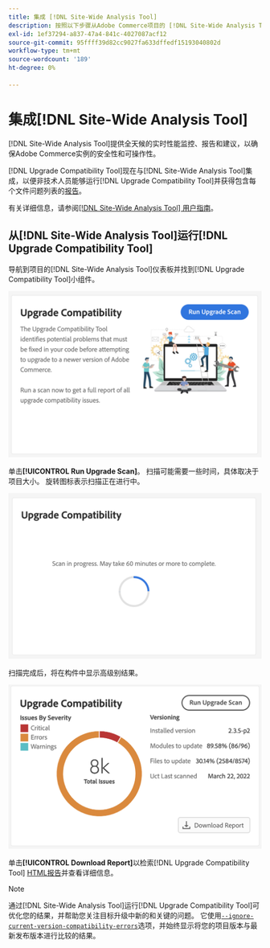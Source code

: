 ```yaml
---
title: 集成 [!DNL Site-Wide Analysis Tool]
description: 按照以下步骤从Adobe Commerce项目的 [!DNL Site-Wide Analysis Tool] 仪表板中检索 [!DNL Upgrade Compatibility Tool] 报告。
exl-id: 1ef37294-a837-47a4-841c-4027087acf12
source-git-commit: 95ffff39d82cc9027fa633dffedf15193040802d
workflow-type: tm+mt
source-wordcount: '189'
ht-degree: 0%

---
```


# 集成[!DNL Site-Wide Analysis Tool]

[!DNL Site-Wide Analysis Tool]提供全天候的实时性能监控、报告和建议，以确保Adobe Commerce实例的安全性和可操作性。

[!DNL Upgrade Compatibility Tool]现在与[!DNL Site-Wide Analysis Tool]集成，以便非技术人员能够运行[!DNL Upgrade Compatibility Tool]并获得包含每个文件问题列表的[报告](../upgrade-compatibility-tool/reports.md)。

有关详细信息，请参阅[[!DNL Site-Wide Analysis Tool] 用户指南](https://docs.magento.com/user-guide/reports/site-wide-analysis-tool.html)。

## 从[!DNL Site-Wide Analysis Tool]运行[!DNL Upgrade Compatibility Tool]

导航到项目的[!DNL Site-Wide Analysis Tool]仪表板并找到[!DNL Upgrade Compatibility Tool]小组件。

![UCT SWAT小组件 — 初始](../../assets/upgrade-guide/uct-swat-initial.png)

单击&#x200B;**[!UICONTROL Run Upgrade Scan]**。 扫描可能需要一些时间，具体取决于项目大小。 旋转图标表示扫描正在进行中。

![UCT SWAT小组件 — 进行中](../../assets/upgrade-guide/uct-swat-progress.png)

扫描完成后，将在构件中显示高级别结果。

![UCT SWAT小组件 — 结果](../../assets/upgrade-guide/uct-swat-results.png)

单击&#x200B;**[!UICONTROL Download Report]**&#x200B;以检索[!DNL Upgrade Compatibility Tool] [HTML报告](../upgrade-compatibility-tool/reports.md#html-report)并查看详细信息。


>[!NOTE]
>
> 通过[!DNL Site-Wide Analysis Tool]运行[!DNL Upgrade Compatibility Tool]可优化您的结果，并帮助您关注目标升级中新的和关键的问题。 它使用[`--ignore-current-version-compatibility-errors`](run.md#optimize-your-results)选项，并始终显示将您的项目版本与最新发布版本进行比较的结果。
